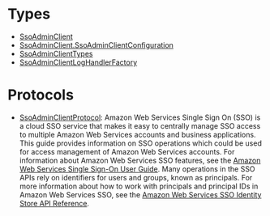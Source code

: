 # Types

  - [SsoAdminClient](/aws-sdk-swift/reference/0.x/AWSSSOAdmin/SsoAdminClient)
  - [SsoAdminClient.SsoAdminClientConfiguration](/aws-sdk-swift/reference/0.x/AWSSSOAdmin/SsoAdminClient_SsoAdminClientConfiguration)
  - [SsoAdminClientTypes](/aws-sdk-swift/reference/0.x/AWSSSOAdmin/SsoAdminClientTypes)
  - [SsoAdminClientLogHandlerFactory](/aws-sdk-swift/reference/0.x/AWSSSOAdmin/SsoAdminClientLogHandlerFactory)

# Protocols

  - [SsoAdminClientProtocol](/aws-sdk-swift/reference/0.x/AWSSSOAdmin/SsoAdminClientProtocol):
    Amazon Web Services Single Sign On (SSO) is a cloud SSO service that makes it easy to centrally manage SSO access to multiple Amazon Web Services accounts and business applications. This guide provides information on SSO operations which could be used for access management of Amazon Web Services accounts. For information about Amazon Web Services SSO features, see the [Amazon Web Services Single Sign-On User Guide](https://docs.aws.amazon.com/singlesignon/latest/userguide/what-is.html). Many operations in the SSO APIs rely on identifiers for users and groups, known as principals. For more information about how to work with principals and principal IDs in Amazon Web Services SSO, see the [Amazon Web Services SSO Identity Store API Reference](https://docs.aws.amazon.com/singlesignon/latest/IdentityStoreAPIReference/welcome.html).
